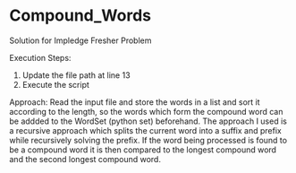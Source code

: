# Compound_Words
Solution for Impledge Fresher Problem

Execution Steps:
1.   Update the file path at line 13
2.   Execute the script

Approach:
Read the input file and store the words in a list and sort it according to the length, so the words which form the compound word can be addded to the WordSet (python set) beforehand.
The approach I used is a recursive approach which splits the current word into a suffix and prefix while recursively solving the prefix.
If the word being processed is found to be a compound word it is then compared to the longest compound word and the second longest compound word.

